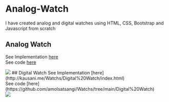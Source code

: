 # Analog-Watch
I have created analog and digital watches using HTML, CSS, Bootstrap and Javascript from scratch
## Analog Watch
See Implementation [here](http://kausani.me/Watchs/Analog%20Watch/index.html) <br>
See code [here](https://github.com/amolsatsangi/Watchs/tree/main/Analog%20Watch)<br>

<img src="/amolsatsangi/Watchs/blob/main/Analog%20Watch/Capture.PNG">
## Digital Watch
See Implementation [here](http://kausani.me/Watchs/Digital%20Watch/index.html)<br>
See code [here](https://github.com/amolsatsangi/Watchs/tree/main/Digital%20Watch)<br>
<img src="Watchs/Digital Watch/capture2.png">
